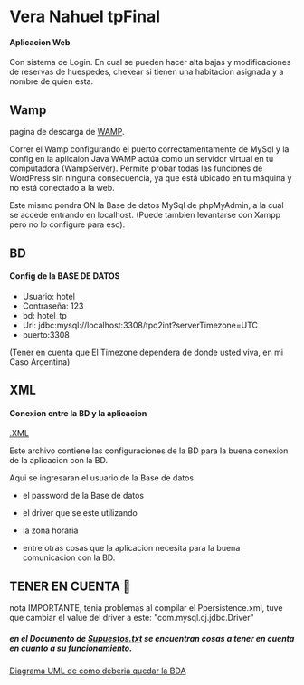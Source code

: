 # Vera Nahuel tpFinal

#### Aplicacion Web
Con sistema de Login.
En cual se pueden hacer alta bajas y modificaciones de reservas de huespedes, chekear si tienen una habitacion asignada y a nombre de quien esta.

## Wamp
pagina de descarga de [WAMP](https://www.wampserver.com/en/#download-wrapper).

Correr el Wamp configurando el puerto correctamentamente de MySql y la config en la aplicaion Java
WAMP actúa como un servidor virtual en tu computadora (WampServer). Permite probar todas las funciones de WordPress sin ninguna consecuencia, ya que está ubicado en tu máquina y no está conectado a la web.

Este mismo pondra ON la Base de datos MySql de phpMyAdmin, a la cual se accede entrando en localhost.
(Puede tambien levantarse con Xampp pero no lo configure para eso).

## BD
#### Config de la BASE DE DATOS

- Usuario: hotel
- Contraseña: 123
- bd: hotel_tp
- Url: jdbc:mysql://localhost:3308/tpo2int?serverTimezone=UTC
- puerto:3308

(Tener en cuenta que El Timezone dependera de donde usted viva, en mi Caso Argentina)

## XML
#### Conexion entre la BD y la aplicacion

[.XML](https://github.com/Nahuel-Vera/Vera_Nahuel_tpFinal/blob/main/src/conf/persistence.xml)

Este archivo contiene las configuraciones de la BD para la buena conexion de la aplicacion con la BD.

Aqui se ingresaran el usuario de la Base de datos

- el password de la Base de datos

- el driver que se este utilizando
                   
- la zona horaria

- entre otras cosas que la aplicacion necesita para la buena comunicacion con la BD.

## TENER EN CUENTA 	:loudspeaker:

nota IMPORTANTE, tenia problemas al compilar el Ppersistence.xml,
tuve que cambiar  el value del driver a este:
"com.mysql.cj.jdbc.Driver"

##### en el Documento de [Supuestos.txt](https://github.com/Nahuel-Vera/Vera_Nahuel_tpFinal/blob/main/Supuestos.txt) se encuentran cosas a tener en cuenta en cuanto a su funcionamiento.


[Diagrama UML de como deberia quedar la BDA](https://github.com/Nahuel-Vera/Vera_Nahuel_tpFinal/blob/main/DiagramaFinalUml(VeraNahuel).PNG)

